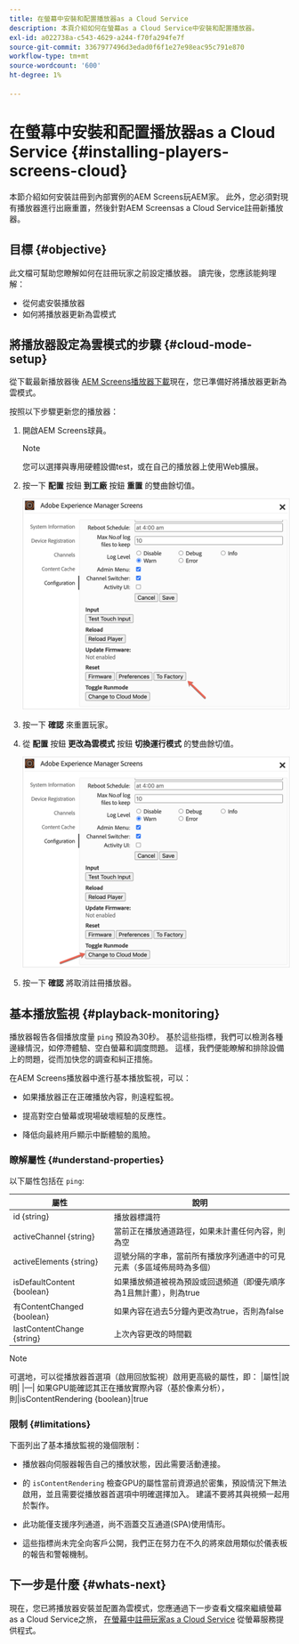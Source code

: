 ```yaml
---
title: 在螢幕中安裝和配置播放器as a Cloud Service
description: 本頁介紹如何在螢幕as a Cloud Service中安裝和配置播放器。
exl-id: a022738a-c543-4629-a244-f70fa294fe7f
source-git-commit: 3367977496d3edad0f6f1e27e98eac95c791e870
workflow-type: tm+mt
source-wordcount: '600'
ht-degree: 1%

---
```


# 在螢幕中安裝和配置播放器as a Cloud Service {#installing-players-screens-cloud}

本節介紹如何安裝註冊到內部實例的AEM Screens玩AEM家。 此外，您必須對現有播放器進行出廠重置，然後針對AEM Screensas a Cloud Service註冊新播放器。

## 目標 {#objective}

此文檔可幫助您瞭解如何在註冊玩家之前設定播放器。 讀完後，您應該能夠理解：

* 從何處安裝播放器
* 如何將播放器更新為雲模式

## 將播放器設定為雲模式的步驟 {#cloud-mode-setup}

從下載最新播放器後 [AEM Screens播放器下載](https://download.macromedia.com/screens/)現在，您已準備好將播放器更新為雲模式。

按照以下步驟更新您的播放器：

1. 開啟AEM Screens球員。

   >[!NOTE]
   >您可以選擇與專用硬體設備test，或在自己的播放器上使用Web擴展。

1. 按一下 **配置** 按鈕 **到工廠** 按鈕 **重置** 的雙曲餘切值。

   ![影像](/help/screens-cloud/assets/player/installplayer-2.png)

1. 按一下 **確認** 來重置玩家。

1. 從 **配置** 按鈕 **更改為雲模式** 按鈕 **切換運行模式** 的雙曲餘切值。

   ![影像](/help/screens-cloud/assets/player/installplayer-1.png)

1. 按一下 **確認** 將取消註冊播放器。

## 基本播放監視 {#playback-monitoring}

播放器報告各個播放度量 `ping` 預設為30秒。 基於這些指標，我們可以檢測各種邊緣情況，如停滯體驗、空白螢幕和調度問題。 這樣，我們便能瞭解和排除設備上的問題，從而加快您的調查和糾正措施。

在AEM Screens播放器中進行基本播放監視，可以：

* 如果播放器正在正確播放內容，則遠程監視。

* 提高對空白螢幕或現場破壞經驗的反應性。

* 降低向最終用戶顯示中斷體驗的風險。

### 瞭解屬性 {#understand-properties}

以下屬性包括在 `ping`:

| 屬性 | 說明 |
|---|---|
| id {string} | 播放器標識符 |
| activeChannel {string} | 當前正在播放通道路徑，如果未計畫任何內容，則為空 |
| activeElements {string} | 逗號分隔的字串，當前所有播放序列通道中的可見元素（多區域佈局時為多個） |
| isDefaultContent {boolean} | 如果播放頻道被視為預設或回退頻道（即優先順序為1且無計畫），則為true |
| 有ContentChanged {boolean} | 如果內容在過去5分鐘內更改為true，否則為false |
| lastContentChange {string} | 上次內容更改的時間戳 |

>[!NOTE]
>可選地，可以從播放器首選項（啟用回放監視）啟用更高級的屬性，即：
>|屬性|說明|
>|—|
>如果GPU能確認其正在播放實際內容（基於像素分析），則|isContentRendering {boolean}|true

### 限制 {#limitations}

下面列出了基本播放監視的幾個限制：

* 播放器向伺服器報告自己的播放狀態，因此需要活動連接。

* 的 `isContentRendering` 檢查GPU的屬性當前資源過於密集，預設情況下無法啟用，並且需要從播放器首選項中明確選擇加入。 建議不要將其與視頻一起用於製作。

* 此功能僅支援序列通道，尚不涵蓋交互通道(SPA)使用情形。

* 這些指標尚未完全向客戶公開，我們正在努力在不久的將來啟用類似於儀表板的報告和警報機制。

## 下一步是什麼 {#whats-next}

現在，您已將播放器安裝並配置為雲模式，您應通過下一步查看文檔來繼續螢幕as a Cloud Service之旅， [在螢幕中註冊玩家as a Cloud Service](/help/screens-cloud/managing-players-registration/registering-players-screens-cloud.md) 從螢幕服務提供程式。

